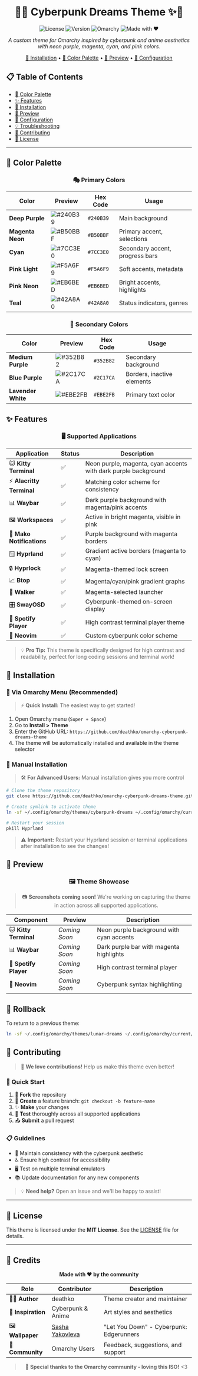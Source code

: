 <div align="center">

# 🌃✨ Cyberpunk Dreams Theme ✨🌃

![License](https://img.shields.io/badge/license-MIT-blue.svg)
![Version](https://img.shields.io/badge/version-1.1.0-brightgreen.svg)
![Omarchy](https://img.shields.io/badge/omarchy-theme-purple.svg)
![Made with ❤️](https://img.shields.io/badge/made%20with-%E2%9D%A4%EF%B8%8F-ff69b4.svg)

*A custom theme for Omarchy inspired by cyberpunk and anime aesthetics with neon purple, magenta, cyan, and pink colors.*

[🚀 Installation](#-installation) • [🎨 Color Palette](#-color-palette) • [📸 Preview](#-preview) • [🔧 Configuration](#-configuration)

</div>

## 📋 Table of Contents

- [🎨 Color Palette](#-color-palette)
- [✨ Features](#-features)
- [🚀 Installation](#-installation)
- [📸 Preview](#-preview)
- [🔧 Configuration](#-configuration)
- [💡 Troubleshooting](#-troubleshooting)
- [🤝 Contributing](#-contributing)
- [📄 License](#-license)

---

## 🎨 Color Palette

<div align="center">

### 🎭 Primary Colors

| Color | Preview | Hex Code | Usage |
|-------|---------|----------|-------|
| **Deep Purple** | ![#240B39](https://via.placeholder.com/50x30/240B39/FFFFFF?text=+) | `#240B39` | Main background |
| **Magenta Neon** | ![#B50BBF](https://via.placeholder.com/50x30/B50BBF/FFFFFF?text=+) | `#B50BBF` | Primary accent, selections |
| **Cyan** | ![#7CC3E0](https://via.placeholder.com/50x30/7CC3E0/000000?text=+) | `#7CC3E0` | Secondary accent, progress bars |
| **Pink Light** | ![#F5A6F9](https://via.placeholder.com/50x30/F5A6F9/000000?text=+) | `#F5A6F9` | Soft accents, metadata |
| **Pink Neon** | ![#EB6BED](https://via.placeholder.com/50x30/EB6BED/000000?text=+) | `#EB6BED` | Bright accents, highlights |
| **Teal** | ![#42A8A0](https://via.placeholder.com/50x30/42A8A0/FFFFFF?text=+) | `#42A8A0` | Status indicators, genres |

### 🎨 Secondary Colors

| Color | Preview | Hex Code | Usage |
|-------|---------|----------|-------|
| **Medium Purple** | ![#352B82](https://via.placeholder.com/50x30/352B82/FFFFFF?text=+) | `#352B82` | Secondary background |
| **Blue Purple** | ![#2C17CA](https://via.placeholder.com/50x30/2C17CA/FFFFFF?text=+) | `#2C17CA` | Borders, inactive elements |
| **Lavender White** | ![#EBE2FB](https://via.placeholder.com/50x30/EBE2FB/000000?text=+) | `#EBE2FB` | Primary text color |

</div>

## ✨ Features

<div align="center">

### 🖥️ Supported Applications

| Application | Status | Description |
|-------------|--------|-------------|
| 🐱 **Kitty Terminal** | ✅ | Neon purple, magenta, cyan accents with dark purple background |
| ⚡ **Alacritty Terminal** | ✅ | Matching color scheme for consistency |
| 📊 **Waybar** | ✅ | Dark purple background with magenta/pink accents |
| 🖼️ **Workspaces** | ✅ | Active in bright magenta, visible in pink |
| 🔔 **Mako Notifications** | ✅ | Purple background with magenta borders |
| 🪟 **Hyprland** | ✅ | Gradient active borders (magenta to cyan) |
| 🔒 **Hyprlock** | ✅ | Magenta-themed lock screen |
| 📈 **Btop** | ✅ | Magenta/cyan/pink gradient graphs |
| 🚀 **Walker** | ✅ | Magenta-selected launcher |
| 🎛️ **SwayOSD** | ✅ | Cyberpunk-themed on-screen display |
| 🎵 **Spotify Player** | ✅ | High contrast terminal player theme |
| 📝 **Neovim** | ✅ | Custom cyberpunk color scheme |

</div>

> 💡 **Pro Tip:** This theme is specifically designed for high contrast and readability, perfect for long coding sessions and terminal work!

## 🚀 Installation

### 🎯 Via Omarchy Menu (Recommended)

> ⚡ **Quick Install:** The easiest way to get started!

1. Open Omarchy menu (`Super + Space`)
2. Go to **Install > Theme**
3. Enter the GitHub URL: `https://github.com/deathko/omarchy-cyberpunk-dreams-theme`
4. The theme will be automatically installed and available in the theme selector

### 🔧 Manual Installation

> 🛠️ **For Advanced Users:** Manual installation gives you more control

```bash
# Clone the theme repository
git clone https://github.com/deathko/omarchy-cyberpunk-dreams-theme.git

# Create symlink to activate theme
ln -sf ~/.config/omarchy/themes/cyberpunk-dreams ~/.config/omarchy/current/theme

# Restart your session
pkill Hyprland
```

> ⚠️ **Important:** Restart your Hyprland session or terminal applications after installation to see the changes!

## 📸 Preview

<div align="center">

### 🖼️ Theme Showcase

> 📷 **Screenshots coming soon!** We're working on capturing the theme in action across all supported applications.

| Component | Preview | Description |
|-----------|---------|-------------|
| 🐱 **Kitty Terminal** | *Coming Soon* | Neon purple background with cyan accents |
| 📊 **Waybar** | *Coming Soon* | Dark purple bar with magenta highlights |
| 🎵 **Spotify Player** | *Coming Soon* | High contrast terminal player |
| 📝 **Neovim** | *Coming Soon* | Cyberpunk syntax highlighting |

</div>

## 🔄 Rollback

To return to a previous theme:

```bash
ln -sf ~/.config/omarchy/themes/lunar-dreams ~/.config/omarchy/current/theme
```

## 🤝 Contributing

> 🌟 **We love contributions!** Help us make this theme even better!

### 🚀 Quick Start

1. 🍴 **Fork** the repository
2. 🌿 **Create** a feature branch: `git checkout -b feature-name`
3. ✨ **Make** your changes
4. 🧪 **Test** thoroughly across all supported applications
5. 📤 **Submit** a pull request

### 📋 Guidelines

- 🎨 Maintain consistency with the cyberpunk aesthetic
- ♿ Ensure high contrast for accessibility
- 🖥️ Test on multiple terminal emulators
- 📚 Update documentation for any new components

> 💡 **Need help?** Open an issue and we'll be happy to assist!

---

## 📄 License

This theme is licensed under the **MIT License**. See the [LICENSE](LICENSE) file for details.

---

## 👥 Credits

<div align="center">

**Made with ❤️ by the community**

| Role | Contributor | Description |
|------|-------------|-------------|
| 👨‍💻 **Author** | deathko | Theme creator and maintainer |
| 🎨 **Inspiration** | Cyberpunk & Anime | Art styles and aesthetics |
| 🖼️ **Wallpaper** | [Sasha Yakovleva](https://www.youtube.com/watch?v=BnnbP7pCIvQ) | "Let You Down" - Cyberpunk: Edgerunners |
| 🌟 **Community** | Omarchy Users | Feedback, suggestions, and support |

> 🎉 **Special thanks to the Omarchy community - loving this ISO!** <3

</div>
